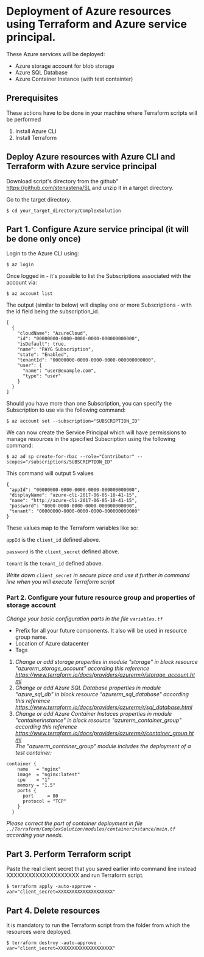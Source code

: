 # Deployment of Azure resources using Terraform and Azure service principal.
These Azure services will be deployed:
* Azure storage account for blob storage
* Azure SQL Database
* Azure Container Instance (with test containter)

## Prerequisites
These actions have to be done in your machine where Terraform scripts will be performed

1. Install Azure CLI
2. Install Terraform 

## Deploy Azure resources with Azure CLI and Terraform with Azure service principal

Download script's directory from the github"
https://github.com/stenastena/SL 
and unzip it in a target directory.

Go to the target directory.
```
$ cd your_target_directory/ComplexSolution
```
## Part 1. Configure Azure service principal (it will be done only once)
Login to the Azure CLI using:

``` 
$ az login 
```

Once logged in - it's possible to list the Subscriptions associated with the account via:

```
$ az account list
```

The output (similar to below) will display one or more Subscriptions - with the id field being the subscription_id.

```
[
  {
    "cloudName": "AzureCloud",
    "id": "00000000-0000-0000-0000-000000000000",
    "isDefault": true,
    "name": "PAYG Subscription",
    "state": "Enabled",
    "tenantId": "00000000-0000-0000-0000-000000000000",
    "user": {
      "name": "user@example.com",
      "type": "user"
    }
  }
]
```
Should you have more than one Subscription, you can specify the Subscription to use via the following command:

```
$ az account set --subscription="SUBSCRIPTION_ID"
```

We can now create the Service Principal which will have permissions to manage resources in the specified Subscription using the following command:

```
$ az ad sp create-for-rbac --role="Contributor" --scopes="/subscriptions/SUBSCRIPTION_ID"
```
This command will output 5 values
 ```
 {
  "appId": "00000000-0000-0000-0000-000000000000",
  "displayName": "azure-cli-2017-06-05-10-41-15",
  "name": "http://azure-cli-2017-06-05-10-41-15",
  "password": "0000-0000-0000-0000-000000000000",
  "tenant": "00000000-0000-0000-0000-000000000000"
}
```
These values map to the Terraform variables like so:

`appId` is the `client_id` defined above.

`password` is the `client_secret` defined above.

`tenant` is the `tenant_id` defined above.

*Write down `client_secret` in secure place and use it further in command line when you will execute Terraform script*  

### Part 2. Configure your future resource group and properties of storage account
*Change your basic configuration parts in the file `variables.tf`*
* Prefix for all your future components. It also will be used in resource group name.
* Location of Azure datacenter
* Tags 

1) *Change or add storage properties in module "storage" in block resource "azurerm_storage_account" according this reference https://www.terraform.io/docs/providers/azurerm/r/storage_account.html*
2) *Change or add Azure SQL Database properties in module "azure_sql_db" in block resource "azurerm_sql_database" according this reference https://www.terraform.io/docs/providers/azurerm/r/sql_database.html*
3) *Change or add Azure Container Instaces properties in module "containerinstance" in block resource "azurerm_container_group" according this reference https://www.terraform.io/docs/providers/azurerm/r/container_group.html  
The "azurerm_container_group" module includes the deployment of a test container:*
```
container {
    name   = "nginx"
    image  = "nginx:latest"
    cpu    = "1"
    memory = "1.5"
    ports {
      port     = 80
      protocol = "TCP"
    }
  }
```
 *Please correct the part of container deployment in file  ```../Terraform/ComplexSolution/modules/containerinstance/main.tf``` according your needs.*

## Part 3. Perform Terraform script

Paste the real client secret that you saved earlier into command line instead XXXXXXXXXXXXXXXXXXXX and run Terraform script. 
```
$ terraform apply -auto-approve -var="client_secret=XXXXXXXXXXXXXXXXXXXX"
```

## Part 4. Delete resources
It is mandatory to run the Terraform script from the folder from which the resources were deployed.
```
$ terraform destroy -auto-approve -var="client_secret=XXXXXXXXXXXXXXXXXXXX"
```

